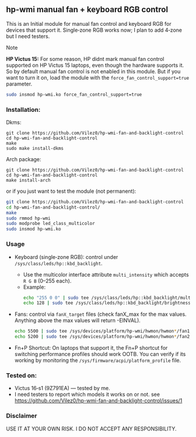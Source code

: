 ## hp-wmi manual fan + keyboard RGB control

This is an Initial module for manual fan control and keyboard RGB for devices that support it. Single‑zone RGB works now; I plan to add 4‑zone but I need testers.

> [!NOTE]
> **HP Victus 15:** For some reason, HP didnt mark manual fan control supported on HP Victus 15 laptops, even though the hardware supports it. So by default manual fan control is not enabled in this module. But if you want to turn it on, load the module with the `force_fan_control_support=true` parameter.
>
> ```bash
> sudo insmod hp-wmi.ko force_fan_control_support=true
> ```

### Installation:

Dkms:
```
git clone https://github.com/Vilez0/hp-wmi-fan-and-backlight-control
cd hp-wmi-fan-and-backlight-control
make
sudo make install-dkms
```

Arch package:
```
git clone https://github.com/Vilez0/hp-wmi-fan-and-backlight-control
cd hp-wmi-fan-and-backlight-control
make install-arch
```

or if you just want to test the module (not permanent):
```bash
git clone https://github.com/Vilez0/hp-wmi-fan-and-backlight-control
cd hp-wmi-fan-and-backlight-control/
make
sudo rmmod hp-wmi
sudo modprobe led_class_multicolor
sudo insmod hp-wmi.ko
```

### Usage 
- Keyboard (single‑zone RGB): control under `/sys/class/leds/hp::kbd_backlight`.
  - Use the multicolor interface attribute `multi_intensity` which accepts `R G B` (0–255 each).
  - Example:
    ```bash
    echo "255 0 0" | sudo tee /sys/class/leds/hp::kbd_backlight/multi_intensity # Set to red
    echo 128 | sudo tee /sys/class/leds/hp::kbd_backlight/brightness # Change brightness to 50% (0-255)
    ```

- Fans: control via `fanX_target` files (check fanX_max for the max values. Anything above the max values will return -EINVAL).
    ```bash
    echo 5500 | sudo tee /sys/devices/platform/hp-wmi/hwmon/hwmon*/fan1_target  # will set fan1 to 5500 rpm
    echo 5200 | sudo tee /sys/devices/platform/hp-wmi/hwmon/hwmon*/fan2_target # will set fan2 to 5200 rpm
    ```

- Fn+P Shortcut: On laptops that support it, the Fn+P shortcut for switching performance profiles should work OOTB. You can verify if its working by monitoring the `/sys/firmware/acpi/platform_profile` file.

### Tested on:
- Victus 16‑s1 (9Z791EA) — tested by me.
- I need testers to report which models it works on or not. see https://github.com/Vilez0/hp-wmi-fan-and-backlight-control/issues/1

### Disclaimer
USE IT AT YOUR OWN RISK. I DO NOT ACCEPT ANY RESPONSIBILITY.


